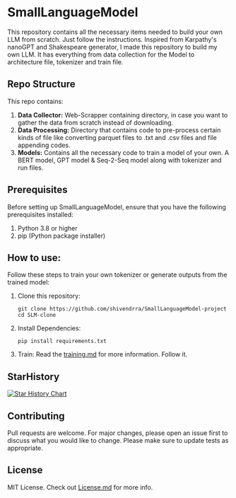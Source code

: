 # SmallLanguageModel

This repository contains all the necessary items needed to build your own LLM from scratch. Just follow the instructions. Inspired from Karpathy's nanoGPT and Shakespeare generator, I made this repository to build my own LLM. It has everything from data collection for the Model to architecture file, tokenizer and train file.

## Repo Structure
This repo contains:
1. **Data Collector:** Web-Scrapper containing directory, in case you want to gather the data from scratch instead of downloading.
2. **Data Processing:** Directory that contains code to pre-process certain kinds of file like converting parquet files to .txt and .csv files and file appending codes.
3. **Models:** Contains all the necessary code to train a model of your own. A BERT model, GPT model & Seq-2-Seq model along with tokenizer and run files.

## Prerequisites
Before setting up SmallLanguageModel, ensure that you have the following prerequisites installed:

1. Python 3.8 or higher
2. pip (Python package installer)

## How to use:
Follow these steps to train your own tokenizer or generate outputs from the trained model:
1. Clone this repository:
	```shell
	git clone https://github.com/shivendrra/SmallLanguageModel-project
	cd SLM-clone
	```

2. Install Dependencies:
	```shell
	pip install requirements.txt
	```

3. Train:
	Read the [training.md](https://github.com/shivendrra/SmallLanguageModel-project/blob/main/training.md) for more information. Follow it.

## StarHistory

[![Star History Chart](https://api.star-history.com/svg?repos=shivendrra/SmallLanguageModel-project&type=Date)](https://star-history.com/#shivendrra/SmallLanguageModel-project&Date)

## Contributing
Pull requests are welcome. For major changes, please open an issue first to discuss what you would like to change.
Please make sure to update tests as appropriate.

## License
MIT License. Check out [License.md](https://github.com/shivendrra/SmallLanguageModel-project/blob/main/LICENSE) for more info.